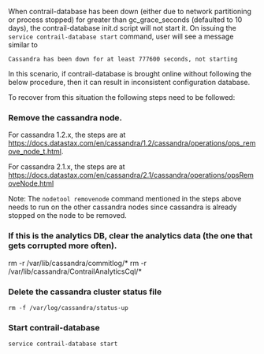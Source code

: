 When contrail-database has been down (either due to network partitioning or process stopped) for greater than gc_grace_seconds (defaulted to 10 days), the contrail-database init.d script will not start it. On issuing the `service contrail-database start` command, user will see a message similar to 

`Cassandra has been down for at least 777600 seconds, not starting`

In this scenario, if contrail-database is brought online without following the below procedure, then it can result in inconsistent configuration database.

To recover from this situation the following steps need to be followed:

### Remove the cassandra node.

For cassandra 1.2.x, the steps are at https://docs.datastax.com/en/cassandra/1.2/cassandra/operations/ops_remove_node_t.html.

For cassandra 2.1.x, the steps are at https://docs.datastax.com/en/cassandra/2.1/cassandra/operations/opsRemoveNode.html

Note: The `nodetool removenode` command mentioned in the steps above needs to run on the other cassandra nodes since cassandra is already stopped on the node to be removed.

### If this is the analytics DB, clear the analytics data (the one that gets corrupted more often). 

rm -r /var/lib/cassandra/commitlog/*
rm -r /var/lib/cassandra/ContrailAnalyticsCql/*

### Delete the cassandra cluster status file 
`rm -f /var/log/cassandra/status-up`

### Start contrail-database
`service contrail-database start`

